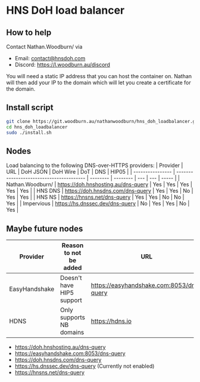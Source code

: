 # HNS DoH load balancer

## How to help
Contact Nathan.Woodburn/ via
- Email: contact@hnsdoh.com
- Discord: https://l.woodburn.au/discord

You will need a static IP address that you can host the container on.
Nathan will then add your IP to the domain which will let you create a certificate for the domain.


## Install script
```sh
git clone https://git.woodburn.au/nathanwoodburn/hns_doh_loadbalancer.git
cd hns_doh_loadbalancer
sudo ./install.sh
```




## Nodes
Load balancing to the following DNS-over-HTTPS providers:
| Provider         | URL                                      | DoH JSON | DoH Wire | DoT | DNS | HIP05 |
| ---------------- | ---------------------------------------- | -------- | -------- | --- | --- | ----- |
| Nathan.Woodburn/ | https://doh.hnshosting.au/dns-query      | Yes      | Yes      | Yes | Yes | Yes   |
| HNS DNS          | https://doh.hnsdns.com/dns-query         | Yes      | Yes      | No  | Yes | Yes   |
| HNS NS           | https://hnsns.net/dns-query              | Yes      | Yes      | No  | No  | Yes   |
| Impervious       | https://hs.dnssec.dev/dns-query          | No       | Yes      | Yes | No  | Yes   |


## Maybe future nodes
| Provider         | Reason to not be added     | URL                                      | DoH JSON | DoH Wire | DoT | DNS | HIP05 |
| ---------------- | -------------------------- | ---------------------------------------- | -------- | -------- | --- | --- | ----- |
| EasyHandshake    | Doesn't have HIP5 support  | https://easyhandshake.com:8053/dns-query | Yes      | Yes      | No  | No  | No    |
| HDNS             | Only supports NB domains   | https://hdns.io                          | No       | Yes      | No  | Yes | No    |


- https://doh.hnshosting.au/dns-query
- https://easyhandshake.com:8053/dns-query
- https://doh.hnsdns.com/dns-query
- https://hs.dnssec.dev/dns-query (Currently not enabled)
- https://hnsns.net/dns-query
